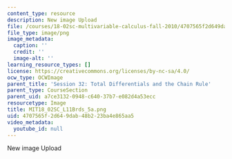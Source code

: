 ```yaml
---
content_type: resource
description: New image Upload
file: /courses/18-02sc-multivariable-calculus-fall-2010/4707565f2d649dab48b223ba4e865aa5_MIT18_02SC_L11Brds_5a.png
file_type: image/png
image_metadata:
  caption: ''
  credit: ''
  image-alt: ''
learning_resource_types: []
license: https://creativecommons.org/licenses/by-nc-sa/4.0/
ocw_type: OCWImage
parent_title: 'Session 32: Total Differentials and the Chain Rule'
parent_type: CourseSection
parent_uid: a7ce3132-0948-c640-37b7-e082d4a53ecc
resourcetype: Image
title: MIT18_02SC_L11Brds_5a.png
uid: 4707565f-2d64-9dab-48b2-23ba4e865aa5
video_metadata:
  youtube_id: null
---
```

New image Upload